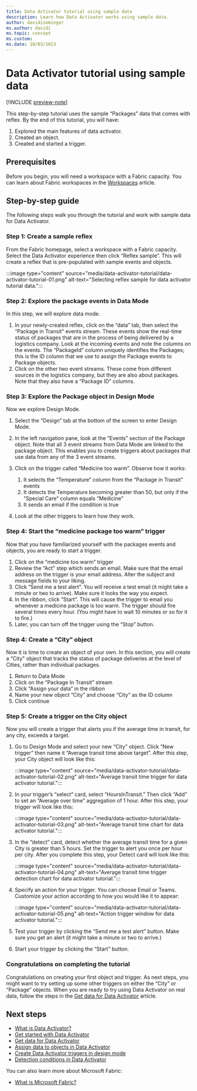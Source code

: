 ```yaml
---
title: Data Activator tutorial using sample data
description: Learn how Data Activator works using sample data.
author: davidiseminger
ms.author: davidi
ms.topic: concept
ms.custom: 
ms.date: 10/03/2023
---
```


# Data Activator tutorial using sample data

[!INCLUDE [preview-note](../includes/preview-note.md)]

This step-by-step tutorial uses the sample “Packages” data that comes with reflex. By the end of this tutorial, you will have:

1. Explored the main features of data activator.
2. Created an object.
3. Created and started a trigger.

## Prerequisites

Before you begin, you will need a workspace with a Fabric capacity. You can learn about Fabric workspaces in the [Workspaces](../get-started/workspaces.md) article.  

## Step-by-step guide

The following steps walk you through the tutorial and work with sample data for Data Activator.

### Step 1: Create a sample reflex

From the Fabric homepage, select a workspace with a Fabric capacity. Select the Data Activator experience then click “Reflex sample”. This will create a reflex that is pre-populated with sample events and objects.

:::image type="content" source="media/data-activator-tutorial/data-activator-tutorial-01.png" alt-text="Selecting reflex sample for data activator tutorial data.":::


### Step 2: Explore the package events in Data Mode

In this step, we will explore data mode. 

1. In your newly-created reflex, click on the “data” tab, then select the “Package in Transit” events stream. These events show the real-time status of packages that are in the process of being delivered by a logistics company. Look at the incoming events and note the columns on the events. The “PackageId” column uniquely identifies the Packages; this is the ID column that we use to assign the Package events to Package objects.
2. Click on the other two event streams. These come from different sources in the logistics company, but they are also about packages. Note that they also have a “Package ID” columns.

### Step 3: Explore the Package object in Design Mode

Now we explore Design Mode. 

1. Select the “Design” tab at the bottom of the screen to enter Design Mode.

2. In the left navigation pane, look at the “Events” section of the Package object. Note that all 3 event streams from Data Mode are linked to the package object. This enables you to create triggers about packages that use data from any of the 3 event streams.

3. Click on the trigger called “Medicine too warm”. Observe how it works:
    
    1. It selects the “Temperature” column from the “Package in Transit” events
    2. It detects the Temperature becoming greater than 50, but only if the “Special Care” column equals “Medicine”
    3. It sends an email if the condition is true

4. Look at the other triggers to learn how they work.

### Step 4: Start the “medicine package too warm” trigger

Now that you have familiarized yourself with the packages events and objects, you are ready to start a trigger.

1. Click on the “medicine too warm” trigger
2. Review the “Act” step which sends an email. Make sure that the email address on the trigger is your email address. Alter the subject and message fields to your liking.
3. Click “Send me a test alert”. You will receive a test email (it might take a minute or two to arrive). Make sure it looks the way you expect.
4. In the ribbon, click “Start”. This will cause the trigger to email you whenever a medicine package is too warm. The trigger should fire several times every hour. (You might have to wait 10 minutes or so for it to fire.)
5. Later, you can turn off the trigger using the “Stop” button.

### Step 4: Create a “City” object

Now it is time to create an object of your own. In this section, you will create a “City" object that tracks the status of package deliveries at the level of Cities, rather than individual packages.

1. Return to Data Mode
2. Click on the “Package In Transit” stream
3. Click “Assign your data” in the ribbon
4. Name your new object “City” and choose “City” as the ID column
5. Click continue

### Step 5: Create a trigger on the City object

Now you will create a trigger that alerts you if the average time in transit, for any city, exceeds a target.

1. Go to Design Mode and select your new “City” object. Click “New trigger” then name it “Average transit time above target”. After this step, your City object will look like this:

    :::image type="content" source="media/data-activator-tutorial/data-activator-tutorial-02.png" alt-text="Average transit time trigger for data activator tutorial.":::

2. In your trigger’s “select” card, select “HoursInTransit.” Then click “Add” to set an “Average over time” aggregation of 1 hour. After this step, your trigger will look like this:

    :::image type="content" source="media/data-activator-tutorial/data-activator-tutorial-03.png" alt-text="Average transit time chart for data activator tutorial.":::

3. In the “detect” card, detect whether the average transit time for a given City is greater than 5 hours. Set the trigger to alert you once per hour per city. After you complete this step, your Detect card will look like this:

    :::image type="content" source="media/data-activator-tutorial/data-activator-tutorial-04.png" alt-text="Average transit time trigger detection chart for data activator tutorial.":::

4. Specify an action for your trigger. You can choose Email or Teams. Customize your action according to how you would like it to appear:

    :::image type="content" source="media/data-activator-tutorial/data-activator-tutorial-05.png" alt-text="Action trigger window for data activator tutorial.":::

5. Test your trigger by clicking the “Send me a test alert” button. Make sure you get an alert (it might take a minute or two to arrive.)

6. Start your trigger by clicking the “Start” button.

### Congratulations on completing the tutorial

Congratulations on creating your first object and trigger. As next steps, you might want to try setting up some other triggers on either the “City” or “Package” objects. When you are ready to try using Data Activator on real data, follow the steps in the [Get data for Data Activator](data-activator-get-data.md) article.

## Next steps

* [What is Data Activator?](data-activator-introduction.md)
* [Get started with Data Activator](data-activator-get-started.md)
* [Get data for Data Activator](data-activator-get-data.md)
* [Assign data to objects in Data Activator](data-activator-assign-data-objects.md)
* [Create Data Activator triggers in design mode](data-activator-create-triggers-design-mode.md)
* [Detection conditions in Data Activator](data-activator-detection-conditions.md)

You can also learn more about Microsoft Fabric:

* [What is Microsoft Fabric?](../get-started/microsoft-fabric-overview.md)
